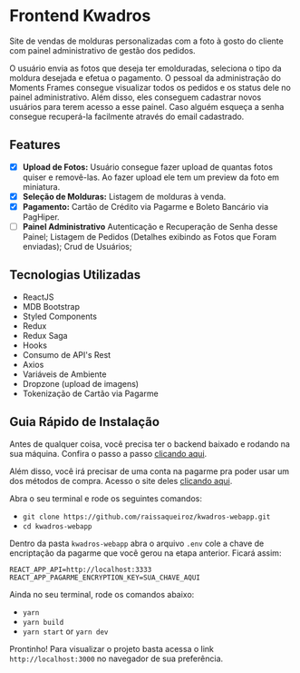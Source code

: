 # Frontend Kwadros

Site de vendas de molduras personalizadas com a foto à gosto do cliente com painel administrativo de gestão dos pedidos. 

O usuário envia as fotos que deseja ter emolduradas, seleciona o tipo da moldura desejada e efetua o pagamento. O pessoal da administração do Moments Frames consegue visualizar todos os pedidos e os status dele no painel administrativo. Além disso, eles conseguem cadastrar novos usuários para terem acesso a esse painel. Caso alguém esqueça a senha consegue recuperá-la facilmente através do email cadastrado. 

## Features

- [x] **Upload de Fotos:** Usuário consegue fazer upload de quantas fotos quiser e removê-las. Ao fazer upload ele tem um preview da foto em miniatura.
- [x] **Seleção de Molduras:** Listagem de molduras à venda.
- [x] **Pagamento:** Cartão de Crédito via Pagarme e Boleto Bancário via PagHiper.
- [ ] **Painel Administrativo** Autenticação e Recuperação de Senha desse Painel; Listagem de Pedidos (Detalhes exibindo as Fotos que Foram enviadas); Crud de Usuários;

## Tecnologias Utilizadas

- ReactJS
- MDB Bootstrap
- Styled Components
- Redux
- Redux Saga
- Hooks
- Consumo de API's Rest 
- Axios
- Variáveis de Ambiente
- Dropzone (upload de imagens)
- Tokenização de Cartão via Pagarme

## Guia Rápido de Instalação

Antes de qualquer coisa, você precisa ter o backend baixado e rodando na sua máquina. Confira o passo a passo [clicando aqui](https://github.com/raissaqueiroz/kwadros-api).

Além disso, você irá precisar de uma conta na pagarme pra poder usar um dos métodos de compra. Acesso o site deles [clicando aqui](https://pagar.me/).

Abra o seu terminal e rode os seguintes comandos:   

- `git clone https://github.com/raissaqueiroz/kwadros-webapp.git` 
- `cd kwadros-webapp` 

Dentro da pasta `kwadros-webapp` abra o arquivo `.env` cole a chave de encriptação da pagarme que você gerou na etapa anterior. Ficará assim: 

```
REACT_APP_API=http://localhost:3333
REACT_APP_PAGARME_ENCRYPTION_KEY=SUA_CHAVE_AQUI
```

Ainda no seu terminal, rode os comandos abaixo:

- `yarn` 
- `yarn build` 
- `yarn start` or `yarn dev`  

Prontinho! Para visualizar o projeto basta acessa o link `http://localhost:3000` no navegador de sua preferência.
